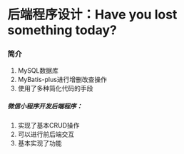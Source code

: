 # 后端程序设计：Have you lost something today? 

### 简介
1. MySQL数据库
2. MyBatis-plus进行增删改查操作
3. 使用了多种简化代码的手段


##### 微信小程序开发后端程序：
1. 实现了基本CRUD操作
2. 可以进行前后端交互
3. 基本实现了功能

